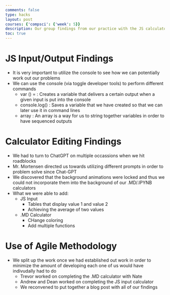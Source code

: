 ```yaml
---
comments: false
type: hacks
layout: post
courses: {'compsci': {'week': 5}}
description: Our group findings from our practice with the JS calculators and lessons from JS input and JS output w/ objects
toc: true
---
```


# JS Input/Output Findings
- It is very important to utilize the console to see how we can potentially work out our problems
-  We can use the console (via toggle developer tools) to perform different commands
    - var () = : Creates a variable that delivers a certain output when a given input is put into the console
    - console.log() : Saves a variable that we have created so that we can later use it in command lines
    - array : An array is a way for us to string together variables in order to have sequenced outputs 

# Calculator Editing Findings
- We had to turn to ChatGPT on multiple occassions when we hit roadblocks
- Mr. Mortensen directed us towards utilizing different prompts in order to problem solve since Chat-GPT 
- We discovered that the background animations were locked and thus we could not incorporate them into the background of our .MD/.IPYNB calculators
- What we were able to add:
    - JS Input
        - Tables that display value 1 and value 2
        - Achieving the average of two values
    - .MD Calculator
        - CHange coloring
        - Add multiple functions

# Use of Agile Methodology
- We split up the work once we had established out work in order to minimize the amount of developing each one of us would have indivudally had to do
    - Trevor worked on completing the .MD calculator with Nate
    - Andrew and Dean worked on completing the JS input calculator
    - We reconvened to put together a blog post with all of our findings